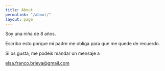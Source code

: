 ```yaml
---
title: About
permalink: "/about/"
layout: page
---
```


Soy una niña de 8 años.

Escribo esto porque mi padre me obliga para que me quede de recuerdo.

Si os gusta, me podeis mandar un mensaje a

[elsa.franco.brieva@gmail.com](mailto:elsa.franco.brieva@gmail.com)